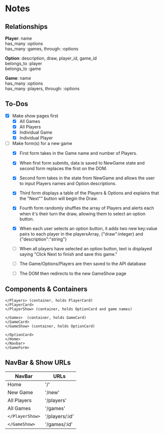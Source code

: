 Notes
=============


Relationships
-------------
**Player**: name  
has_many :options  
has_many :games, through: :options  

**Option**: description, draw, player_id, game_id  
belongs_to :player  
belongs_to :game  

**Game**: name  
has_many :options  
has_many :players, through: :options  

To-Dos
-----------
- [X] Make show pages first
  - [X] All Games
  - [X] All Players
  - [X] Individual Game
  - [X] Individual Player

- [ ] Make form(s) for a new game
  - [X] First form takes in the Game name and number of Players.
  - [X] When first form submits, data is saved to NewGame state and second form replaces the first on the DOM.
  - [X] Second form takes in the state from NewGame and allows the user to input Players names and Option descriptions.
  - [X] Third form displays a table of the Players & Options and explains that the "Next"" button will begin the Draw.
  - [X] Fourth form randomly shuffles the array of Players and alerts each when it's their turn the draw, allowing them to select an option button.
  - [X] When each user selects an option button, it adds two new key:value pairs to each player in the playersArray, {"draw":integer} and {"description":"string"}
  - [ ] When all players have selected an option button, text is displayed saying "Click Next to finish and save this game."
  - [ ] The Game/Options/Players are then saved to the API database
  - [ ] The DOM then redirects to the new GameShow page


Components & Containers
-----------------------
```
</Players> (container, holds PlayerCard)
</PlayerCard>
</PlayerShow> (container, holds OptionCard and game names)

</Games>  (container, holds GameCard)
</GameCard>
</GameShow> (container, holds OptionCard)

</OptionCard>
</Home>
</Navbar>
</GameForm>
```


NavBar & Show URLs
-------------------
| NavBar          | URLs          |
| --------------- | ------------- |
| Home            | '/'           |
| New Game        | '/new'        |
| All Players     | '/players'    |
| All Games       | '/games'      |
| `</PlayerShow>` | '/players/:id'|
| `</GameShow>`   | '/games/:id'  |
